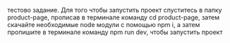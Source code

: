 тестово задание. Для того чтобы запустить проект спуститесь в  папку product-page, прописав в терминале команду cd product-page, затем скачайте необходимые node модули с помощью npm i, а затем пропишите в терминале команду npm run dev, чтобы запустить проект
